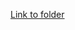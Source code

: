 [Link to folder](https://github.com/DSun91/Natural-Language-Processing-Tensorflow/tree/main/my_model)
